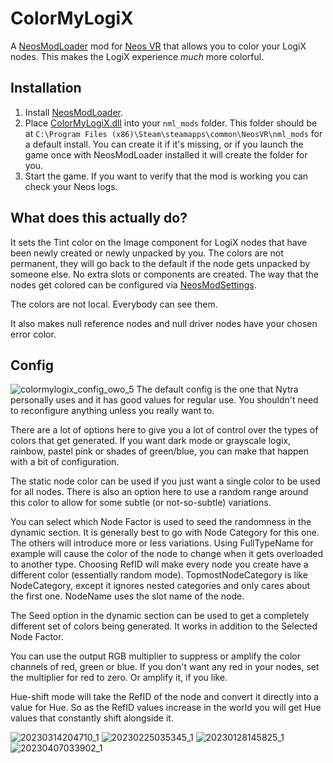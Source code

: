 # ColorMyLogiX

A [NeosModLoader](https://github.com/zkxs/NeosModLoader) mod for [Neos VR](https://neos.com/) that allows you to color your LogiX nodes. This makes the LogiX experience *much* more colorful.

## Installation
1. Install [NeosModLoader](https://github.com/zkxs/NeosModLoader).
1. Place [ColorMyLogiX.dll](https://github.com/Nytra/NeosColorMyLogiX/releases/latest/download/ColorMyLogiX.dll) into your `nml_mods` folder. This folder should be at `C:\Program Files (x86)\Steam\steamapps\common\NeosVR\nml_mods` for a default install. You can create it if it's missing, or if you launch the game once with NeosModLoader installed it will create the folder for you.
1. Start the game. If you want to verify that the mod is working you can check your Neos logs.

## What does this actually do?
It sets the Tint color on the Image component for LogiX nodes that have been newly created or newly unpacked by you. The colors are not permanent, they will go back to the default if the node gets unpacked by someone else. No extra slots or components are created. The way that the nodes get colored can be configured via [NeosModSettings](https://github.com/badhaloninja/NeosModSettings).

The colors are not local. Everybody can see them.

It also makes null reference nodes and null driver nodes have your chosen error color.

## Config
![colormylogix_config_owo_5](https://user-images.githubusercontent.com/14206961/230703292-3a023bb8-53b3-49e8-b2ec-d0c5158e0e1a.png)
The default config is the one that Nytra personally uses and it has good values for regular use. You shouldn't need to reconfigure anything unless you really want to.

There are a lot of options here to give you a lot of control over the types of colors that get generated. If you want dark mode or grayscale logix, rainbow, pastel pink or shades of green/blue, you can make that happen with a bit of configuration.

The static node color can be used if you just want a single color to be used for all nodes. There is also an option here to use a random range around this color to allow for some subtle (or not-so-subtle) variations.

You can select which Node Factor is used to seed the randomness in the dynamic section. It is generally best to go with Node Category for this one. The others will introduce more or less variations. Using FullTypeName for example will cause the color of the node to change when it gets overloaded to another type. Choosing RefID will make every node you create have a different color (essentially random mode). TopmostNodeCategory is like NodeCategory, except it ignores nested categories and only cares about the first one. NodeName uses the slot name of the node.

The Seed option in the dynamic section can be used to get a completely different set of colors being generated. It works in addition to the Selected Node Factor.

You can use the output RGB multiplier to suppress or amplify the color channels of red, green or blue. If you don't want any red in your nodes, set the multiplier for red to zero. Or amplify it, if you like.

Hue-shift mode will take the RefID of the node and convert it directly into a value for Hue. So as the RefID values increase in the world you will get Hue values that constantly shift alongside it.

![20230314204710_1](https://user-images.githubusercontent.com/14206961/230007411-8b7b9387-019b-4918-8974-8b7c8553f367.jpg)
![20230225035345_1](https://user-images.githubusercontent.com/14206961/230007717-d8d3ffbf-9e50-48d0-a5f4-0c91dc91d67f.jpg)
![20230128145825_1](https://user-images.githubusercontent.com/14206961/230704434-b7b8f450-c0f1-4865-8b9f-6fdfed30abe2.jpg)
![20230407033902_1](https://user-images.githubusercontent.com/14206961/230702924-0649d190-b838-4edd-bfab-fd218fa5ac22.jpg)
